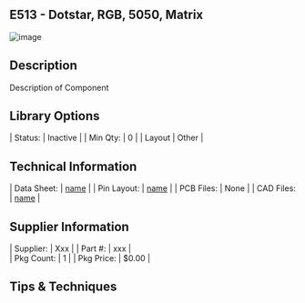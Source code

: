 ## E513 - Dotstar, RGB, 5050, Matrix

![image](CAD/EXXX/image.png)

## Description    

Description of Component

## Library Options

| Status: | Inactive |
| Min Qty: | 0 |
| Layout | Other | 

## Technical Information

| Data Sheet: | [name](https://URL) |
| Pin Layout: | [name](https://URL) |
| PCB Files: | None |
| CAD Files: | [name](https://URL) |

## Supplier Information

| Supplier: | Xxx |
| Part #: | xxx |         
| Pkg Count: | 1 |
| Pkg Price: | $0.00 |

## Tips & Techniques


